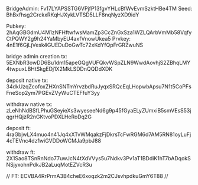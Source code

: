 

BridgeAdmin: Fv17LYAPSSTG6VPjfP13fgvYHLcBfWvEvmSzktHBe4TM
Seed: BhBxfhsg2CrckxRKqHJXykLVTSD5LLF8nqNyzXD9idY

Pubkey: 2hAqGBGdmU4M1zNFHftwfwsMamZp3CcZnGxSza1WZLQArbVmMb58VqfyCtPQWY2g9h24YaMbyEU4axfVnowUkea5
Prvkey: 4nE1f6GjLjVesk4GUEDuDoGwTc72xKdYfQpFrGRZwuNS


bridge admin creation tx: 5EXNbR3owDD6Bu1dm15apeGQgVUFQkvWSpZLN9WwdAovhjS2ZBhqLMY4twpuxLBHtSkgEDj1X2MkLSDDnQQDdXDK

deposit native tx: 34dkUzqZcofoxZHXnSNTmYrvzbdRuJyqxSRQcEqLHopwbApsu7N1t5CoPFsFneSop2ym7PGEvZVyWuCTEFfuY3yy

withdraw native tx: zLeNhNdBSfLPhuGSeyieXs3wyeseeNd6g9p45fGyaELyZUmxiB5smVEsS53jqgrHQjzR2nGKtvoPDXLHeRoDq2G

deposit ft: 4raGbjwLX4muo4n41Jq4xXTvWMqakzFjDkrsTcFwRGM6d7AM5RN81oyLuFj4cTEVnc4dz1wiGVDDoWCMJa9pbJ88

withdraw ft: 2X1Sao8TSnRnNdo77uwJcN4tXdVVys5u7Ndkv3Pv1aT1BDdiK1hT7bADqokSNSjyxohnPdkJB2aLuqMotEZVcR3u

// FT: ECVBA4RrPrmA3B4cheE6xoqzk2m2CJsvhpdkuGmY6T88
// 



